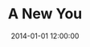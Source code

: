 ---
layout: work
title: A New You
date: 2014-01-01 12:00:00
category: lightworks
imageURL: /images/lightworks/a-new-you.jpg
thumbnailURL: /images/lightworks/a-new-you-thumbnail.jpg
medium: Acrylic paints, clear cast acrylic, acrylic primer, clear coat, custom board and flexi ply,  LEDs, 12v power supply, electrical cable, 240v plug
dimensions: 1618mm Ø x 51mm D
sold: true
---